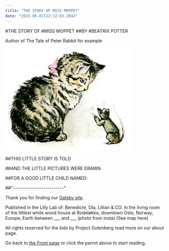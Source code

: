 ```yaml
---
title: "THE STORY OF MISS MOPPET"
date: "2015-05-01T22:12:03.284Z"
---
```

#THE STORY OF
#MISS MOPPET
##BY
#BEATRIX POTTER

Author of
The Tale of Peter Rabbit for example

![MISS MOPPET with mouse](./m06.jpg)

##THIS LITTLE STORY IS TOLD

##AND THE LITTLE PICTURES WERE DRAWN

##FOR A GOOD LITTLE CHILD NAMED:

##"-------------------------"


Thank you for finding our [Gatsby site](https://www.gatsbyjs.org/tutorial/).

Published in the Lilly Lab of: Benedicte, Ola, Lillian & CO. In the living room of the littlest white wood house at Rodeløkka, downtown Oslo, Norway, Europe, Earth between ___ and ___ (photo from insta) (See map here)

All rights reserved for the kids by Project Gutenberg read more on our about page.

Go back to [the Front page](https://lucid-mestorf-57e000.netlify.com/) or click the parrot above to start reading.
